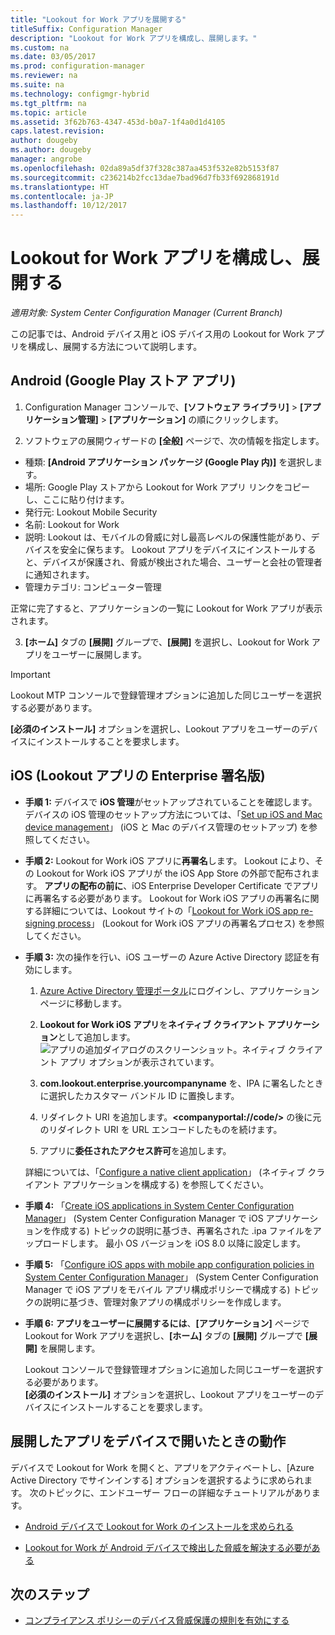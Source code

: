 ```yaml
---
title: "Lookout for Work アプリを展開する"
titleSuffix: Configuration Manager
description: "Lookout for Work アプリを構成し、展開します。"
ms.custom: na
ms.date: 03/05/2017
ms.prod: configuration-manager
ms.reviewer: na
ms.suite: na
ms.technology: configmgr-hybrid
ms.tgt_pltfrm: na
ms.topic: article
ms.assetid: 3f62b763-4347-453d-b0a7-1f4a0d1d4105
caps.latest.revision: 
author: dougeby
ms.author: dougeby
manager: angrobe
ms.openlocfilehash: 02da89a5df37f328c387aa453f532e82b5153f87
ms.sourcegitcommit: c236214b2fcc13dae7bad96d7fb33f692868191d
ms.translationtype: HT
ms.contentlocale: ja-JP
ms.lasthandoff: 10/12/2017
---
```

# <a name="configure-and-deploy-lookout-for-work-apps"></a>Lookout for Work アプリを構成し、展開する

*適用対象: System Center Configuration Manager (Current Branch)*

この記事では、Android デバイス用と iOS デバイス用の Lookout for Work アプリを構成し、展開する方法について説明します。

## <a name="android-google-play-store-app"></a>Android (Google Play ストア アプリ)
1.  Configuration Manager コンソールで、**[ソフトウェア ライブラリ]** > **[アプリケーション管理]** > **[アプリケーション]** の順にクリックします。

2.  ソフトウェアの展開ウィザードの **[全般]** ページで、次の情報を指定します。
  * 種類: **[Android アプリケーション パッケージ (Google Play 内)]** を選択します。
  * 場所: Google Play ストアから Lookout for Work アプリ リンクをコピーし、ここに貼り付けます。
  * 発行元: Lookout Mobile Security
  * 名前: Lookout for Work
  * 説明: Lookout は、モバイルの脅威に対し最高レベルの保護性能があり、デバイスを安全に保ちます。 Lookout アプリをデバイスにインストールすると、デバイスが保護され、脅威が検出された場合、ユーザーと会社の管理者に通知されます。
  * 管理カテゴリ: コンピューター管理

  正常に完了すると、アプリケーションの一覧に Lookout for Work アプリが表示されます。

3.  **[ホーム]** タブの **[展開]** グループで、**[展開]** を選択し、Lookout for Work アプリをユーザーに展開します。
>[!IMPORTANT]
>Lookout MTP コンソールで登録管理オプションに追加した同じユーザーを選択する必要があります。

  **[必須のインストール]** オプションを選択し、Lookout アプリをユーザーのデバイスにインストールすることを要求します。

## <a name="ios-enterprise-signed-version-of-lookout-app"></a>iOS (Lookout アプリの Enterprise 署名版)

* **手順 1:** デバイスで **iOS 管理**がセットアップされていることを確認します。 デバイスの iOS 管理のセットアップ方法については、「[Set up iOS and Mac device management]()」 (iOS と Mac のデバイス管理のセットアップ) を参照してください。

* **手順 2:** Lookout for Work iOS アプリに**再署名**します。 Lookout により、その Lookout for Work iOS アプリが the iOS App Store の外部で配布されます。 **アプリの配布の前に**、iOS Enterprise Developer Certificate でアプリに再署名する必要があります。 Lookout for Work iOS アプリの再署名に関する詳細については、Lookout サイトの「[Lookout for Work iOS app re-signing process](https://personal.support.lookout.com/hc/en-us/articles/114094038714)」 (Lookout for Work iOS アプリの再署名プロセス) を参照してください。


* **手順 3:** 次の操作を行い、iOS ユーザーの Azure Active Directory 認証を有効にします。
  1.  [Azure Active Directory 管理ポータル](https://manage.windowsazure.com)にログインし、アプリケーション ページに移動します。
  2.  **Lookout for Work iOS アプリ**を**ネイティブ クライアント アプリケーション**として追加します。
  ![アプリの追加ダイアログのスクリーンショット。ネイティブ クライアント アプリ オプションが表示されています。](media/aad-add-app.png)

  3. **com.lookout.enterprise.yourcompanyname** を、IPA に署名したときに選択したカスタマー バンドル ID に置換します。
  4.  リダイレクト URI を追加します。**&lt;companyportal://code/>** の後に元のリダイレクト URI を URL エンコードしたものを続けます。
  5.  アプリに**委任されたアクセス許可**を追加します。

  詳細については、「[Configure a native client application](https://azure.microsoft.com/en-us/documentation/articles/app-service-mobile-how-to-configure-active-directory-authentication/#optional-configure-a-native-client-application)」 (ネイティブ クライアント アプリケーションを構成する) を参照してください。


* **手順 4:** 「[Create iOS applications in System Center Configuration Manager](https://docs.microsoft.com/en-us/sccm/apps/get-started/creating-ios-applications)」 (System Center Configuration Manager で iOS アプリケーションを作成する) トピックの説明に基づき、再署名された .ipa ファイルをアップロードします。 最小 OS バージョンを iOS 8.0 以降に設定します。


* **手順 5:** 「[Configure iOS apps with mobile app configuration policies in System Center Configuration Manager](https://docs.microsoft.com/en-us/sccm/apps/deploy-use/configure-ios-apps-with-app-configuration-policies)」 (System Center Configuration Manager で iOS アプリをモバイル アプリ構成ポリシーで構成する) トピックの説明に基づき、管理対象アプリの構成ポリシーを作成します。


* **手順 6:** **アプリをユーザーに展開するには**、**[アプリケーション]** ページで Lookout for Work アプリを選択し、**[ホーム]** タブの **[展開]** グループで **[展開]** を展開します。

  Lookout コンソールで登録管理オプションに追加した同じユーザーを選択する必要があります。  
**[必須のインストール]** オプションを選択し、Lookout アプリをユーザーのデバイスにインストールすることを要求します。

## <a name="what-happens-when-the-deployed-app-is-opened-on-the-device"></a>展開したアプリをデバイスで開いたときの動作




デバイスで Lookout for Work を開くと、アプリをアクティベートし、[Azure Active Directory でサインインする] オプションを選択するように求められます。 次のトピックに、エンドユーザー フローの詳細なチュートリアルがあります。

* [Android デバイスで Lookout for Work のインストールを求められる](http://docs.microsoft.com/intune/enduser/you-are-prompted-to-install-lookout-for-work-android)

* [Lookout for Work が Android デバイスで検出した脅威を解決する必要がある](http://docs.microsoft.com/intune/enduser/you-need-to-resolve-a-threat-found-by-lookout-for-work-android)

## <a name="next-steps"></a>次のステップ
* [コンプライアンス ポリシーのデバイス脅威保護の規則を有効にする](enable-device-threat-protection-rule-compliance-policy.md)
